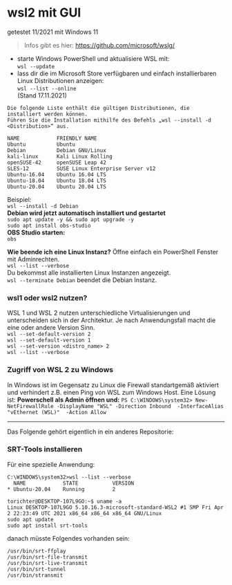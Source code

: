 # wsl2 mit GUI
getestet 11/2021 mit Windows 11  
> Infos gibt es hier: https://github.com/microsoft/wslg/  
* starte Windows PowerShell und aktualisiere WSL mit:   
`wsl --update`  
* lass dir die im Microsoft Store verfügbaren und einfach installierbaren Linux Distributionen anzeigen:  
`wsl --list --online`  
(Stand 17.11.2021)   
```
Die folgende Liste enthält die gültigen Distributionen, die installiert werden können.
Führen Sie die Installation mithilfe des Befehls „wsl --install -d <Distribution>“ aus.

NAME            FRIENDLY NAME
Ubuntu          Ubuntu
Debian          Debian GNU/Linux
kali-linux      Kali Linux Rolling
openSUSE-42     openSUSE Leap 42
SLES-12         SUSE Linux Enterprise Server v12
Ubuntu-16.04    Ubuntu 16.04 LTS
Ubuntu-18.04    Ubuntu 18.04 LTS
Ubuntu-20.04    Ubuntu 20.04 LTS
```

Beispiel:  
`wsl --install -d Debian`  
**Debian wird jetzt automatisch installiert und gestartet**  
`sudo apt update -y && sudo apt upgrade -y`  
`sudo apt install obs-studio`  
**OBS Studio starten:**  
`obs`  

**Wie beende ich eine Linux Instanz?**
Öffne einfach ein PowerShell Fenster mit Adminrechten.  
`wsl --list --verbose`  
Du bekommst alle installierten Linux Instanzen angezeigt.  
`wsl --terminate Debian`  beendet die Debian Instanz.  

### wsl1 oder wsl2 nutzen?
WSL 1 und WSL 2 nutzen unterschiedliche Virtualisierungen und unterscheiden sich in der Architektur. Je nach Anwendungsfall macht die eine oder andere Version Sinn.  
`wsl --set-default-version 2`  
`wsl --set-default-version 1`  
`wsl --set-version <distro_name> 2`  
`wsl --list --verbose` 

### Zugriff von WSL 2 zu Windows
In Windows ist im Gegensatz zu Linux die Firewall standartgemäß aktiviert und verhindert z.B. einen Ping von WSL zum Windows Host. Eine Lösung ist:
**Powerschell als Admin öffnen und:**
`PS C:\WINDOWS\system32> New-NetFirewallRule -DisplayName "WSL" -Direction Inbound  -InterfaceAlias "vEthernet (WSL)"  -Action Allow`  

--- 
Das Folgende gehört eigentlich in ein anderes Repositorie:  
### SRT-Tools installieren
Für eine spezielle Anwendung:
```
C:\WINDOWS\system32>wsl --list --verbose
  NAME            STATE           VERSION
* Ubuntu-20.04    Running         2
```
```
torichter@DESKTOP-107L9GO:~$ uname -a
Linux DESKTOP-107L9GO 5.10.16.3-microsoft-standard-WSL2 #1 SMP Fri Apr 2 22:23:49 UTC 2021 x86_64 x86_64 x86_64 GNU/Linux
sudo apt update
sudo apt install srt-tools
```
danach müsste Folgendes vorhanden sein:
```
/usr/bin/srt-ffplay
/usr/bin/srt-file-transmit
/usr/bin/srt-live-transmit
/usr/bin/srt-tunnel
/usr/bin/stransmit
```
